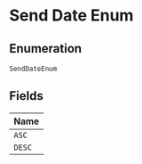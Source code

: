 
# Send Date Enum

## Enumeration

`SendDateEnum`

## Fields

| Name |
|  --- |
| `ASC` |
| `DESC` |

